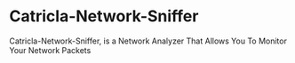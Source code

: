 # Catricla-Network-Sniffer
Catricla-Network-Sniffer, is a Network Analyzer That Allows You To Monitor Your Network Packets
